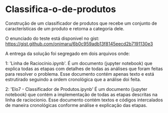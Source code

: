 # Classifica-o-de-produtos

Construção de um classificador de produtos que recebe um conjunto de características de um produto e retorna a categoria dele.

O enunciado do teste está disponivel no gist: https://gist.github.com/onimaru/6b0c959adb13f8145eecd2b7191130e3 

A entrega da solução foi segregado em dois arquivos onde:

1: 'Linha de Raciocínio.ipynb'.
É um documento (jupyter notebook) que explica todas as etapas com detalhes de todas as análises que foram feitas para resolver o problema.
Esse documento contém apenas texto e está estrutirado seguindo a ordem cronológica que a análise doi feita.

2: 'Elo7 - Classificador de Produtos.ipynb'
É um documento (jupyter notebook) que contém a implementação de todas as etapas descritas na linha de raciocionio.
Esse documento contém textos e códigos intercalados de maneira cronológicas conforme análise e explicação das etapas.


    
